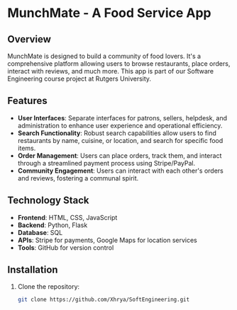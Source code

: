 # MunchMate - A Food Service App

## Overview
MunchMate is designed to build a community of food lovers. It's a comprehensive platform allowing users to browse restaurants, place orders, interact with reviews, and much more. This app is part of our Software Engineering course project at Rutgers University.

## Features
- **User Interfaces**: Separate interfaces for patrons, sellers, helpdesk, and administration to enhance user experience and operational efficiency.
- **Search Functionality**: Robust search capabilities allow users to find restaurants by name, cuisine, or location, and search for specific food items.
- **Order Management**: Users can place orders, track them, and interact through a streamlined payment process using Stripe/PayPal.
- **Community Engagement**: Users can interact with each other's orders and reviews, fostering a communal spirit.

## Technology Stack
- **Frontend**: HTML, CSS, JavaScript
- **Backend**: Python, Flask
- **Database**: SQL
- **APIs**: Stripe for payments, Google Maps for location services
- **Tools**: GitHub for version control

## Installation
1. Clone the repository:
   ```bash
   git clone https://github.com/Xhrya/SoftEngineering.git
